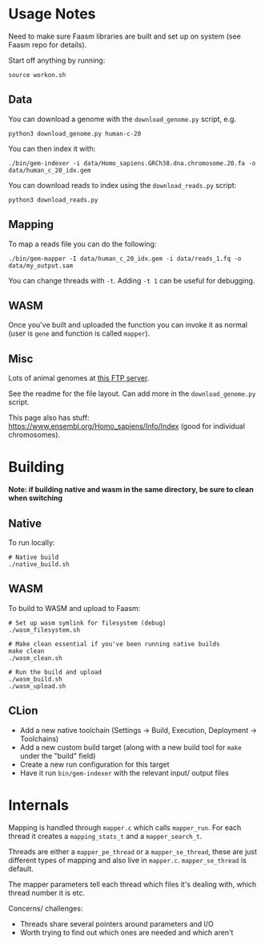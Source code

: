 # Usage Notes

Need to make sure Faasm libraries are built and set up on system (see Faasm repo for details).

Start off anything by running:

```
source workon.sh
```

## Data

You can download a genome with the `download_genome.py` script, e.g.

```
python3 download_genome.py human-c-20
```

You can then index it with:

```
./bin/gem-indexer -i data/Homo_sapiens.GRCh38.dna.chromosome.20.fa -o data/human_c_20_idx.gem
```

You can download reads to index using the `download_reads.py` script:

```
python3 download_reads.py
```

## Mapping

To map a reads file you can do the following:

```
./bin/gem-mapper -I data/human_c_20_idx.gem -i data/reads_1.fq -o data/my_output.sam
```

You can change threads with `-t`. Adding `-t 1` can be useful for debugging.

## WASM

Once you've built and uploaded the function you can invoke it as normal (user is `gene` and function is called `mapper`).

## Misc

Lots of animal genomes at [this FTP server](ftp://ftp-trace.ncbi.nih.gov/genomes/).

See the readme for the file layout. Can add more in the `download_genome.py` script.

This page also has stuff: https://www.ensembl.org/Homo_sapiens/Info/Index (good for individual chromosomes).

# Building

**Note: if building native and wasm in the same directory, be sure to clean when switching**

## Native

To run locally:

```
# Native build
./native_build.sh
```

## WASM

To build to WASM and upload to Faasm:

```
# Set up wasm symlink for filesystem (debug)
./wasm_filesystem.sh

# Make clean essential if you've been running native builds
make clean
./wasm_clean.sh

# Run the build and upload
./wasm_build.sh
./wasm_upload.sh
```

## CLion

- Add a new native toolchain (Settings -> Build, Execution, Deployment -> Toolchains)
- Add a new custom build target (along with a new build tool for `make` under the "build" field)
- Create a new run configuration for this target
- Have it run `bin/gem-indexer` with the relevant input/ output files

# Internals

Mapping is handled through `mapper.c` which calls `mapper_run`. For each thread it creates a
`mapping_stats_t` and a `mapper_search_t`.

Threads are either a `mapper_pe_thread` or a `mapper_se_thread`, these are just different
types of mapping and also live in `mapper.c`. `mapper_se_thread` is default.

The mapper parameters tell each thread which files it's dealing with, which thread number
it is etc.

Concerns/ challenges:

- Threads share several pointers around parameters and I/O
- Worth trying to find out which ones are needed and which aren't
